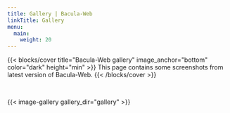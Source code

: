 ```yaml
---
title: Gallery | Bacula-Web
linkTitle: Gallery
menu:
  main:
    weight: 20
---
```


{{< blocks/cover title="Bacula-Web gallery" image_anchor="bottom" color="dark" height="min" >}}
This page contains some screenshots from latest version of Bacula-Web.
{{< /blocks/cover >}}

<br />

{{< image-gallery gallery_dir="gallery" >}}
